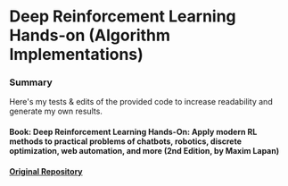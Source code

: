 # Deep Reinforcement Learning Hands-on (Algorithm Implementations)

### Summary

Here's my tests & edits of the provided code to increase readability and generate my own results. 

#### Book: Deep Reinforcement Learning Hands-On: Apply modern RL methods to practical problems of chatbots, robotics, discrete optimization, web automation, and more (2nd Edition, by Maxim Lapan)

#### [Original Repository](https://github.com/PacktPublishing/Deep-Reinforcement-Learning-Hands-On-Second-Edition)
